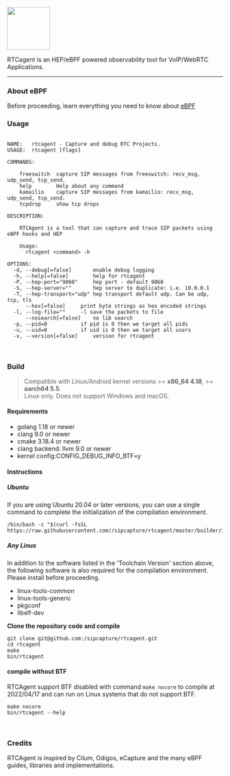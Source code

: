 <img src="https://github.com/sipcapture/rtcagent/assets/1423657/e1d78a7e-cf2e-4775-9177-b0a730ba66c6" height=100>

RTCagent is an HEP/eBPF powered observability tool for VoIP/WebRTC Applications.

----

### About eBPF
Before proceeding, learn everything you need to know about [eBPF](https://ebpf.io)

### Usage

```

NAME:	rtcagent - Capture and debug RTC Projects.
USAGE:	rtcagent [flags]

COMMANDS:

	freeswitch	capture SIP messages from freeswitch: recv_msg, udp_send, tcp_send.
	help		Help about any command
	kamailio	capture SIP messages from kamailio: recv_msg, udp_send, tcp_send.
	tcpdrop		show tcp drops

DESCRIPTION:

	RTCAgent is a tool that can capture and trace SIP packets using eBPF hooks and HEP
	
	Usage:
	  rtcagent <command> -h

OPTIONS:
  -d, --debug[=false]		enable debug logging
  -h, --help[=false]		help for rtcagent
  -P, --hep-port="9060"		hep port - default 9060
  -S, --hep-server=""		hep server to duplicate: i.e. 10.0.0.1
  -T, --hep-transport="udp"	hep transport default udp. Can be udp, tcp, tls
      --hex[=false]		print byte strings as hex encoded strings
  -l, --log-file=""		-l save the packets to file
      --nosearch[=false]	no lib search
  -p, --pid=0			if pid is 0 then we target all pids
  -u, --uid=0			if uid is 0 then we target all users
  -v, --version[=false]		version for rtcagent

```

<br>

### Build

> Compatible with Linux/Android kernel versions >= **x86_64 4.18**, >= **aarch64 5.5**.<br>
> Linux only. Does not support Windows and macOS.

#### Requirements 
* golang 1.18 or newer
* clang 9.0 or newer
* cmake 3.18.4 or newer
* clang backend: llvm 9.0 or newer
* kernel config:CONFIG_DEBUG_INFO_BTF=y

#### Instructions

##### Ubuntu
If you are using Ubuntu 20.04 or later versions, you can use a single command to complete the initialization of the compilation environment.
```shell
/bin/bash -c "$(curl -fsSL https://raw.githubusercontent.com//sipcapture/rtcagent/master/builder/init_env.sh)"
```
##### Any Linux
In addition to the software listed in the 'Toolchain Version' section above, the following software is also required for the compilation environment. Please install before proceeding.

* linux-tools-common
* linux-tools-generic
* pkgconf
* libelf-dev

**Clone the repository code and compile**
```shell
git clone git@github.com:/sipcapture/rtcagent.git
cd rtcagent
make
bin/rtcagent
```
#### compile without BTF
RTCAgent support BTF disabled with command `make nocore` to compile at 2022/04/17 and can run on Linux systems that do not support BTF.
```shell
make nocore
bin/rtcagent --help
```

<br>

### Credits

RTCAgent is inspired by Cilum, Odigos, eCapture and the many eBPF guides, libraries and implementations.

